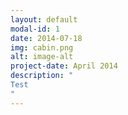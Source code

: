 ```yaml
---
layout: default
modal-id: 1
date: 2014-07-18
img: cabin.png
alt: image-alt
project-date: April 2014
description: "
Test
"
---
```

